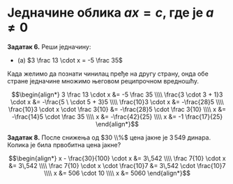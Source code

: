 # Једначине облика $ax = c$, где је $a \ne 0$

**Задатак 6.** Реши једначину:

 - (а) $3 \frac 13 \cdot x = -5 \frac 35$

Када желимо да познати чинилац пређе на другу страну, онда обе стране једначине множимо његовом реципрочном вредношћу.

$$\begin{align*}
3 \frac 13 \cdot x &= -5 \frac 35
\\\\ \frac{3 \cdot 3 + 1}3 \cdot x &= -\frac{5 \ \cdot 5 + 3}5
\\\\ \frac{10}3 \cdot x &= -\frac{28}5
\\\\ \frac{10}3 \cdot x \cdot \frac 3{10} &= -\frac{28}5 \cdot \frac 3{10}
\\\\ x &= -\frac{14}5 \cdot \frac 35
\\\\ x &= -\frac{42}{25}
\\\\ x &= -1 \frac{17}{25}
\end{align*}$$

**Задатак 8.** После снижења од $30 \\%$ цена јакне је $3\,549$ динара. Колика је била првобитна цена јакне?

$$\begin{align*}
x - \frac{30}{100} \cdot x &= 3\,542
\\\\ \frac 7{10} \cdot x &= 3\,542
\\\\ \frac 7{10} \cdot x \cdot \frac{10}7 &= 3\,542 \cdot \frac{10}7
\\\\ x &= 506 \cdot 10
\\\\ x &= 5060
\end{align*}$$

